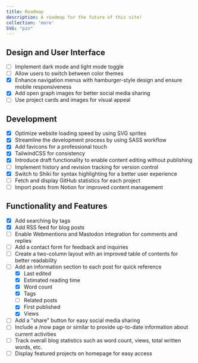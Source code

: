 ```yaml
---
title: Roadmap
description: A roadmap for the future of this site!
collection: 'more'
SVG: "pin"
---
```


## Design and User Interface

- [ ] Implement dark mode and light mode toggle
- [ ] Allow users to switch between color themes
- [x] Enhance navigation menus with hamburger-style design and ensure mobile responsiveness
- [x] Add open graph images for better social media sharing
- [ ] Use project cards and images for visual appeal

## Development

- [x] Optimize website loading speed by using SVG sprites
- [x] Streamline the development process by using SASS workflow
- [x] Add favicons for a professional touch
- [x] TailwindCSS for consistency
- [x] Introduce draft functionality to enable content editing without publishing
- [ ] Implement history and revision tracking for version control
- [x] Switch to Shiki for syntax highlighting for a better user experience
- [ ] Fetch and display GitHub statistics for each project
- [ ] Import posts from Notion for improved content management

## Functionality and Features

- [x] Add searching by tags
- [x] Add RSS feed for blog posts
- [ ] Enable Webmentions and Mastodon integration for comments and replies
- [ ] Add a contact form for feedback and inquiries
- [ ] Create a two-column layout with an improved table of contents for better readability
- [ ] Add an information section to each post for quick reference
    - [x] Last edited
    - [x] Estimated reading time
    - [x] Word count
    - [x] Tags
    - [ ] Related posts
    - [x] First published
    - [x] Views
- [ ] Add a "share" button for easy social media sharing
- [ ] Include a /now page or similar to provide up-to-date information about current activities
- [ ] Track overall blog statistics such as word count, views, total written words, etc.
- [ ] Display featured projects on homepage for easy access

